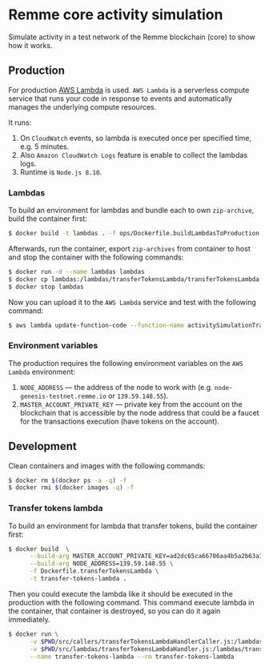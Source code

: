 # Remme core activity simulation

Simulate activity in a test network of the Remme blockchain (core) to show how it works.

## Production

For production [AWS Lambda](https://aws.amazon.com/lambda/features) is used. ``AWS Lambda`` is a serverless compute 
service that runs your code in response to events and automatically manages the underlying compute resources.

It runs:

1. On ``CloudWatch`` events, so lambda is executed once per specified time, e.g. 5 minutes.
2. Also ``Amazon CloudWatch Logs`` feature is enable to collect the lambdas logs.
3. Runtime is ``Node.js 8.10``.

### Lambdas

To build an environment for lambdas and bundle each to own ``zip-archive``, build the container first:

```bash
$ docker build -t lambdas . -f ops/Dockerfile.buildLambdasToProduction
```

Afterwards, run the container, export ``zip-archives`` from container to host and stop the container with the following 
commands:

```bash
$ docker run -d --name lambdas lambdas
$ docker cp lambdas:/lambdas/transferTokensLambda/transferTokensLambda.zip .
$ docker stop lambdas
```

Now you can upload it to the ``AWS Lambda`` service and test with the following command:

```bash
$ aws lambda update-function-code --function-name activitySimulationTrasferTokens --zip-file fileb:/$pwd/transferTokensLambda.zip
```

### Environment variables

The production requires the following environment variables on the ``AWS Lambda`` environment:

1. ``NODE_ADDRESS`` — the address of the node to work with (e.g. ``node-genesis-testnet.remme.io`` or ``139.59.148.55``).
2. ``MASTER_ACCOUNT_PRIVATE_KEY`` — private key from the account on the blockchain that is accessible by the node address 
that could be a faucet for the transactions execution (have tokens on the account).

## Development

Clean containers and images with the following commands:

```bash
$ docker rm $(docker ps -a -q) -f
$ docker rmi $(docker images -q) -f
```

### Transfer tokens lambda

To build an environment for lambda that transfer tokens, build the container first:

```bash
$ docker build  \
      --build-arg MASTER_ACCOUNT_PRIVATE_KEY=ad2dc65ca66706aa4b5a2b63a10472c91e113b7f82614260f3bb3a2cd28a0cdc \
      --build-arg NODE_ADDRESS=139.59.148.55 \
      -f Dockerfile.transferTokensLambda \
      -t transfer-tokens-lambda .
```

Then you could execute the lambda like it should be executed in the production with the following command. This command
execute lambda in the container, that container is destroyed, so you can do it again immediately. 

```bash
$ docker run \
      -v $PWD/src/callers/transferTokensLambdaHandlerCaller.js:/lambdas/transferTokensLambda/transferTokensLambdaHandlerCaller.js \
      -v $PWD/src/lambdas/transferTokensLambdaHandler.js:/lambdas/transferTokensLambda/transferTokensLambdaHandler.js \
      --name transfer-tokens-lambda --rm transfer-tokens-lambda
```